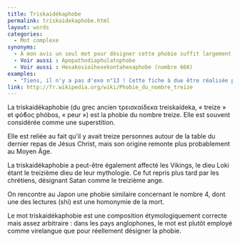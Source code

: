 ```yaml
---
title: Triskaidékaphobe
permalink: triskaidekaphobe.html
layout: words
categories:
  - Mot complexe
synonyms:
  - À mon avis un seul mot pour désigner cette phobie suffit largement ;)
  - Voir aussi : Apopathodiaphulatophobe
  - Voir aussi : Hexakosioihexekontahexaphobe (nombre 666)
examples:
  - "Tiens, il n'y a pas d'exo n°13 ! Cette fiche à due être réalisée par un triskaiddékaphobe..."
link: http://fr.wikipedia.org/wiki/Phobie_du_nombre_treize
---
```


La triskaidékaphobie (du grec ancien &#964;&#961;&#949;&#953;&#963;&#954;&#945;&#943;&#948;&#949;&#954;&#945; treiskaídeka, « treize » et &#966;&#972;&#976;&#959;&#962; phóbos, « peur ») est la phobie du nombre treize. Elle est souvent considérée comme une superstition.

Elle est reliée au fait qu'il y avait treize personnes autour de la table du dernier repas de Jésus Christ, mais son origine remonte plus probablement au Moyen Âge.

La triskaidékaphobie a peut-être également affecté les Vikings, le dieu Loki étant le treizième dieu de leur mythologie. Ce fut repris plus tard par les chrétiens, désignant Satan comme le treizième ange.

On rencontre au Japon une phobie similaire concernant le nombre 4, dont une des lectures (shi) est une homonymie de la mort.

Le mot triskaidékaphobie est une composition étymologiquement correcte mais assez arbitraire : dans les pays anglophones, le mot est plutôt employé comme virelangue que pour réellement désigner la phobie.
